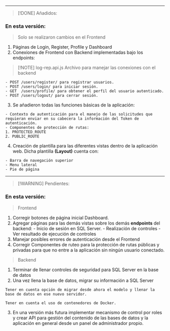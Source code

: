 
---
> [!DONE] Añadidos:
### En esta versión: 

> Solo se realizaron cambios en el Frontend

  1.  Páginas de Login, Register, Profile y Dashboard
  2.  Conexiones de Frontend con Backend implementadas bajo los endpoints:

> [!NOTE] log-rep.api.js 
> Archivo para manejar las conexiones con el backend

	- POST /users/register/ para registrar usuarios.
	- POST /users/login/ para iniciar sesión.
	- GET  /users/profile/ para obtener el perfil del usuario autenticado.
	- POST /users/logout/ para cerrar sesión.

  3.  Se añadieron todas las funciones básicas de la aplicación:

	- Contexto de autenticación para el manejo de las solicitudes que requieran enviar en su cabecera la información del Token de autenticación.
	- Componentes de protección de rutas:
	1. PROTECTED_ROUTE
	2. PUBLIC_ROUTE

4.   Creación de plantilla para las diferentes vistas dentro de la aplicación web. Dicha plantilla **(Layout)** cuenta con:

	- Barra de navegación superior
	- Menu lateral
	- Pie de página




--- 
> [!WARNING] Pendientes: 

### En esta versión: 

> Frontend

  1.   Corregir botones de página inicial Dashboard.
  2.   Agregar páginas para las demás vistas sobre los demás **endpoints** del backend:
	  - Inicio de sesión en SQL Server.
	  - Realización de controles
	  - Ver resultado de ejecución de controles
  3.   Manejar posibles errores de autenticación desde el Frontend
  4.   Corregir Componentes de ruteo para la protección de rutas públicas y privadas para que no entre a la aplicación sin ningún usuario conectado. 

> Backend 

1.   Terminar de llenar controles de seguridad para SQL Server en la base de datos
2.   Una vez llena la base de datos, migrar su información a SQL Server

```
Tener en cuenta opción de migrar desde ahora el modelo y llenar la base de datos en ese nuevo servidor. 

Tener en cuenta el uso de contenedores de Docker. 
```

3.  En una versión más futura implementar mecanismo de control por roles y crear API para gestión del contenido de las bases de datos y la aplicación en general desde un panel de administrador propio.


